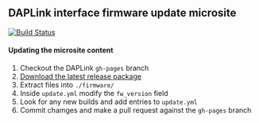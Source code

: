 ## DAPLink interface firmware update microsite

[![Build Status](https://travis-ci.org/ARMmbed/DAPLink.svg?branch=gh-pages)](https://travis-ci.org/ARMmbed/DAPLink)

#### Updating the microsite content
1. Checkout the DAPLink `gh-pages` branch
1. [Download the latest release package](https://github.com/armmbed/daplink/releases/latest)
1. Extract files into `./firmware/`
1. Inside `update.yml` modify the `fw_version` field
1. Look for any new builds and add entries to `update.yml`
1. Commit chamges and make a pull request against the `gh-pages` branch
